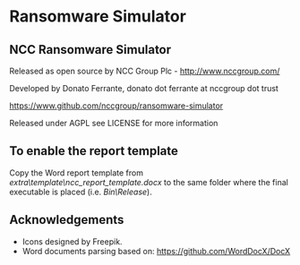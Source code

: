 # Ransomware Simulator

## NCC Ransomware Simulator

Released as open source by NCC Group Plc - http://www.nccgroup.com/

Developed by Donato Ferrante, donato dot ferrante at nccgroup dot trust

https://www.github.com/nccgroup/ransomware-simulator

Released under AGPL see LICENSE for more information


## To enable the report template

Copy the Word report template from *extra\template\ncc_report_template.docx* to the same folder where the final executable is placed (i.e. *Bin\Release*).


## Acknowledgements

* Icons designed by Freepik.
* Word documents parsing based on: https://github.com/WordDocX/DocX

